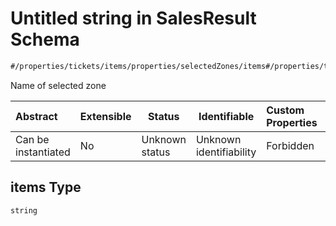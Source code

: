 # Untitled string in SalesResult Schema

```txt
#/properties/tickets/items/properties/selectedZones/items#/properties/tickets/items/properties/selectedZones/items
```

Name of selected zone


| Abstract            | Extensible | Status         | Identifiable            | Custom Properties | Additional Properties | Access Restrictions | Defined In                                                                                          |
| :------------------ | ---------- | -------------- | ----------------------- | :---------------- | --------------------- | ------------------- | --------------------------------------------------------------------------------------------------- |
| Can be instantiated | No         | Unknown status | Unknown identifiability | Forbidden         | Allowed               | none                | [sales-result.json\*](../../schema/proprietary-extensions/sales-result.json "open original schema") |

## items Type

`string`
